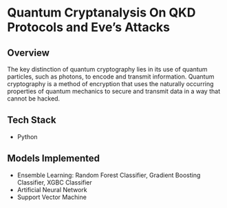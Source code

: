 # Quantum Cryptanalysis On QKD Protocols and Eve’s Attacks

## Overview

The key distinction of quantum cryptography lies in its use of quantum particles, such as photons, to encode and transmit information. Quantum cryptography is a method of encryption that uses the naturally occurring properties of quantum mechanics to secure and transmit data in a way that cannot be hacked.

## Tech Stack

- Python

## Models Implemented

- Ensemble Learning: Random Forest Classifier, Gradient Boosting Classifier, XGBC Classifier
- Artificial Neural Network
- Support Vector Machine

